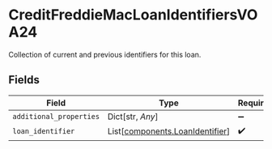 # CreditFreddieMacLoanIdentifiersVOA24

Collection of current and previous identifiers for this loan.


## Fields

| Field                                                                        | Type                                                                         | Required                                                                     | Description                                                                  |
| ---------------------------------------------------------------------------- | ---------------------------------------------------------------------------- | ---------------------------------------------------------------------------- | ---------------------------------------------------------------------------- |
| `additional_properties`                                                      | Dict[str, *Any*]                                                             | :heavy_minus_sign:                                                           | N/A                                                                          |
| `loan_identifier`                                                            | List[[components.LoanIdentifier](../../models/components/loanidentifier.md)] | :heavy_check_mark:                                                           | N/A                                                                          |